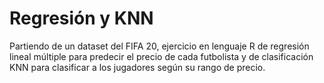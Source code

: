 # Regresión y KNN

Partiendo de un dataset del FIFA 20, ejercicio en lenguaje R de regresión lineal múltiple para predecir el precio de cada futbolista y de clasificación KNN para clasificar a los jugadores según su rango de precio.
